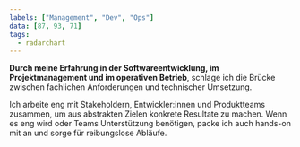 ```yaml
---
labels: ["Management", "Dev", "Ops"]
data: [87, 93, 71]
tags:
  - radarchart
---
```


**Durch meine Erfahrung in der Softwareentwicklung, im Projektmanagement und im operativen Betrieb**, schlage ich die Brücke zwischen fachlichen Anforderungen und technischer Umsetzung.

Ich arbeite eng mit Stakeholdern, Entwickler:innen und Produktteams zusammen, um aus abstrakten Zielen konkrete Resultate zu machen. Wenn es eng wird oder Teams Unterstützung benötigen, packe ich auch hands-on mit an und sorge für reibungslose Abläufe.
